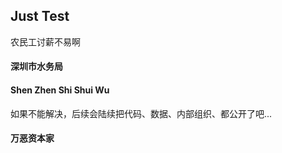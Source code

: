 ## Just Test
农民工讨薪不易啊
#### 深圳市水务局
#### Shen Zhen Shi Shui Wu
如果不能解决，后续会陆续把代码、数据、内部组织、都公开了吧... 

#### 万恶资本家
